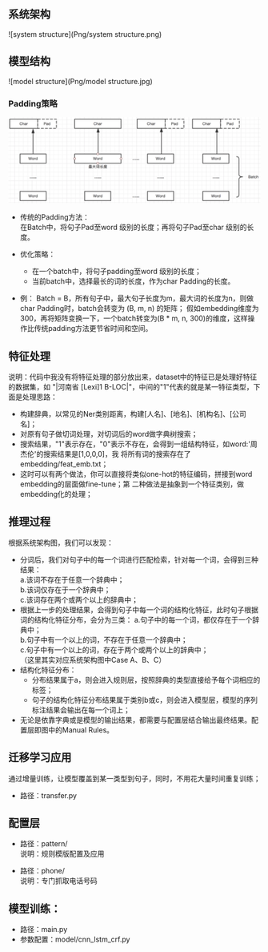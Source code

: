 ## 系统架构
![system structure](Png/system structure.png)

## 模型结构
![model structure](Png/model structure.jpg)

### Padding策略
![padding strategy](Png/padding.png)
- 传统的Padding方法：  
在Batch中，将句子Pad至word 级别的长度；再将句子Pad至char 级别的长度。  

- 优化策略：  
    - 在一个batch中，将句子padding至word 级别的长度；  
    - 当前batch中，选择最长的词的长度，作为char Padding的长度。

- 例：
Batch = B，所有句子中，最大句子长度为m，最大词的长度为n，则做char Padding时，batch会转变为 (B, m, n) 的矩阵；
假如embedding维度为300，再将矩阵变换一下，一个batch转变为(B * m, n, 300)的维度，这样操作比传统padding方法更节省时间和空间。

## 特征处理
说明：代码中我没有将特征处理的部分放出来，dataset中的特征已是处理好特征的数据集，如
"|河南省 [Lexi]1 B-LOC|"，中间的"1"代表的就是某一特征类型，下面是处理思路：  
- 构建辞典，以常见的Ner类别距离，构建[人名]、[地名]、[机构名]、[公司名]；  
- 对原有句子做切词处理，对切词后的word做字典树搜索；  
- 搜索结果，"1"表示存在，"0"表示不存在，会得到一组结构特征，如word:'周杰伦'的搜索结果是[1,0,0,0]，我
将所有词的搜索存在了embedding/feat_emb.txt；  
- 这时可以有两个做法，你可以直接将类似one-hot的特征编码，拼接到word embedding的层面做fine-tune；第
二种做法是抽象到一个特征类别，做embedding化的处理；  


## 推理过程
根据系统架构图，我们可以发现：  
- 分词后，我们对句子中的每一个词进行匹配检索，针对每一个词，会得到三种结果：  
    a.该词不存在于任意一个辞典中；  
    b.该词仅存在于一个辞典中；  
    c.该词存在两个或两个以上的辞典中；  
- 根据上一步的处理结果，会得到句子中每一个词的结构化特征，此时句子根据词的结构化特征分布，会分为三类：
    a.句子中的每一个词，都仅存在于一个辞典中；  
    b.句子中有一个以上的词，不存在于任意一个辞典中；  
    c.句子中有一个以上的词，存在于两个或两个以上的辞典中；  
    （这里其实对应系统架构图中Case A、B、C）
- 结构化特征分布：
    - 分布结果属于a，则会进入规则层，按照辞典的类型直接给予每个词相应的标签； 
    - 句子的结构化特征分布结果属于类别b或c，则会进入模型层，模型的序列标注结果会输出在每一个词上；  
- 无论是依靠字典或是模型的输出结果，都需要与配置层结合输出最终结果。配置层即图中的Manual Rules。  
 
## 迁移学习应用
通过增量训练，让模型覆盖到某一类型到句子，同时，不用花大量时间重复训练；  
- 路径：transfer.py  

## 配置层
- 路径：pattern/  
说明：规则模版配置及应用  
  
- 路径：phone/  
说明：专门抓取电话号码  

## 模型训练：
- 路径：main.py  
- 参数配置：model/cnn_lstm_crf.py